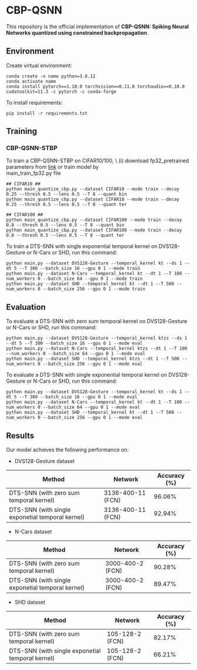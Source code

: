 # CBP-QSNN
This repository is the official implementation of **CBP-QSNN: Spiking Neural Networks quantized using constrained backpropagation**.



## Environment

Create virtual environment:
```setup
conda create -n name python=3.8.12
conda activate name
conda install pytorch==1.10.0 torchvision==0.11.0 torchaudio==0.10.0 cudatoolkit=11.3 -c pytorch -c conda-forge
```
To install requirements:
```setup
pip install -r requirements.txt
```



## Training

### CBP-QSNN-STBP
To train a CBP-QSNN-STBP on CIFAR10/100, \\
(i) download fp32_pretrained parameters from [link](https://drive.google.com/drive/folders/1xzUjkhWJMmZurKwFNbIevwMpR5Zhvzj1?usp=sharing) or train model by    
    main_train_fp32.py file   

```train
## CIFAR10 ##
python main_quantize_cbp.py --dataset CIFAR10 --mode train --decay 0.25 --thresh 0.5 --lens 0.5 --T 8 --quant bin
python main_quantize_cbp.py --dataset CIFAR10 --mode train --decay 0.25 --thresh 0.5 --lens 0.5 --T 8 --quant ter

## CIFAR100 ##
python main_quantize_cbp.py --dataset CIFAR100 --mode train --decay 0.8 --thresh 0.5 --lens 0.5 --T 8 --quant bin
python main_quantize_cbp.py --dataset CIFAR100 --mode train --decay 0.8 --thresh 0.5 --lens 0.5 --T 8 --quant ter
```

To train a DTS-SNN with single exponential temporal kernel on DVS128-Gesture or N-Cars or SHD, run this command:
```train
python main.py --dataset DVS128-Gesture --temporal_kernel kt --ds 1 --dt 5 --T 300 --batch_size 16 --gpu 0 1 --mode train
python main.py --dataset N-Cars --temporal_kernel kt --dt 1 --T 100 --num_workers 0 --batch_size 64 --gpu 0 1 --mode train
python main.py --dataset SHD --temporal_kernel kt --dt 1 --T 500 --num_workers 0 --batch_size 256 --gpu 0 1 --mode train
```

## Evaluation

To evaluate a DTS-SNN with zero sum temporal kernel on DVS128-Gesture or N-Cars or SHD, run this command:
```evaluation
python main.py --dataset DVS128-Gesture --temporal_kernel ktzs --ds 1 --dt 5 --T 300 --batch_size 16 --gpu 0 1 --mode eval
python main.py --dataset N-Cars --temporal_kernel ktzs --dt 1 --T 100 --num_workers 0 --batch_size 64 --gpu 0 1 --mode eval
python main.py --dataset SHD --temporal_kernel ktzs --dt 1 --T 500 --num_workers 0 --batch_size 256 --gpu 0 1 --mode eval
```

To evaluate a DTS-SNN with single exponential temporal kernel on DVS128-Gesture or N-Cars or SHD, run this command:
```evaluation
python main.py --dataset DVS128-Gesture --temporal_kernel kt --ds 1 --dt 5 --T 300 --batch_size 16 --gpu 0 1 --mode eval
python main.py --dataset N-Cars --temporal_kernel kt --dt 1 --T 100 --num_workers 0 --batch_size 64 --gpu 0 1 --mode eval
python main.py --dataset SHD --temporal_kernel kt --dt 1 --T 500 --num_workers 0 --batch_size 256 --gpu 0 1 --mode eval
```

## Results
Our model achieves the following performance on: 

- DVS128-Gesture dataset

| Method                                            | Network                    | Accuracy (%) |
| ------------------------------------------------- | -------------------------- | ------------ |
| DTS-SNN (with zero sum temporal kernel)           | 3136-400-11 (FCN)          | 96.06%       |
| DTS-SNN (with single exponetial temporal kernel)  | 3136-400-11 (FCN)          | 92.94%       |

- N-Cars dataset

| Method                                            | Network                    | Accuracy (%) |
| ------------------------------------------------- | -------------------------- | ------------ |
| DTS-SNN (with zero sum temporal kernel)           | 3000-400-2 (FCN)           | 90.28%       |
| DTS-SNN (with single exponetial temporal kernel)  | 3000-400-2 (FCN)           | 89.47%       |

- SHD dataset

| Method                                            | Network                    | Accuracy (%) |
| ------------------------------------------------- | -------------------------- | ------------ |
| DTS-SNN (with zero sum temporal kernel)           | 105-128-2 (FCN)            | 82.17%       |
| DTS-SNN (with single exponetial temporal kernel)  | 105-128-2 (FCN)            | 66.21%       |
